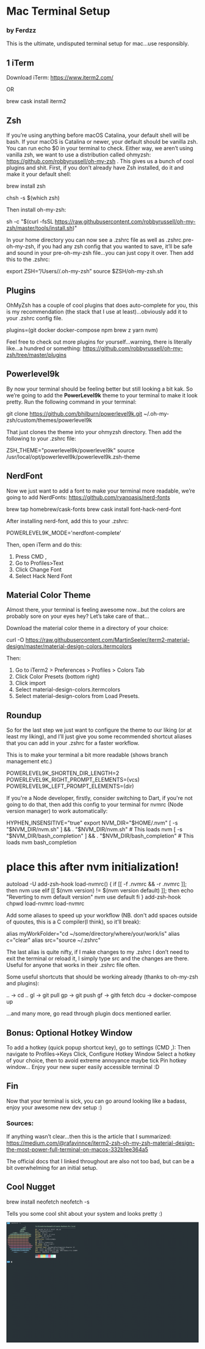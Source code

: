 # Mac Terminal Setup
### by Ferdzz

This is the ultimate, undisputed terminal setup for mac…use responsibly.

## 1 iTerm

Download iTerm: https://www.iterm2.com/

OR

  brew cask install iterm2
  
  ## Zsh
  
 If you’re using anything before macOS Catalina, your default shell will be bash. If your macOS is Catalina or newer, your default should be vanilla zsh. You can run echo $0 in your terminal to check. Either way, we aren’t using vanilla zsh, we want to use a distribution called ohmyzsh: https://github.com/robbyrussell/oh-my-zsh . This gives us a bunch of cool plugins and shit. First, if you don’t already have Zsh installed, do it and make it your default shell:
 
  brew install zsh

  chsh -s $(which zsh)

Then install oh-my-zsh:

  sh -c "$(curl -fsSL https://raw.githubusercontent.com/robbyrussell/oh-my-zsh/master/tools/install.sh)"

In your home directory you can now see a .zshrc file as well as .zshrc.pre-oh-my-zsh, if you had any zsh config that you wanted to save, it’ll be safe and sound in your pre-oh-my-zsh file...you can just copy it over. Then add this to the .zshrc:

  export ZSH=”/Users/<username>/.oh-my-zsh”
  source $ZSH/oh-my-zsh.sh

## Plugins

OhMyZsh has a couple of cool plugins that does auto-complete for you, this is my recommendation (the stack that I use at least)...obviously add it to your .zshrc config file.

  plugins=(git docker docker-compose npm brew z yarn nvm)

Feel free to check out more plugins for yourself...warning, there is literally like...a hundred or something: https://github.com/robbyrussell/oh-my-zsh/tree/master/plugins

## Powerlevel9k

By now your terminal should be feeling better but still looking a bit kak. So we’re going to add the  **PowerLevel9k** theme to your terminal to make it look pretty. Run the following command in your terminal:

  git clone https://github.com/bhilburn/powerlevel9k.git ~/.oh-my-zsh/custom/themes/powerlevel9k

That just clones the theme into your ohmyzsh directory. Then add the following to your .zshrc file:

  ZSH_THEME="powerlevel9k/powerlevel9k"
  source /usr/local/opt/powerlevel9k/powerlevel9k.zsh-theme

## NerdFont

Now we just want to add a font to make your terminal more readable, we’re going to add NerdFonts: https://github.com/ryanoasis/nerd-fonts

  brew tap homebrew/cask-fonts
  brew cask install font-hack-nerd-font

After installing nerd-font, add this to your .zshrc:

  POWERLEVEL9K_MODE='nerdfont-complete'

Then, open iTerm and do this:

  1. Press CMD ,
  2. Go to Profiles>Text
  3. Click Change Font 
  4. Select Hack Nerd Font

## Material Color Theme

Almost there, your terminal is feeling awesome now...but the colors are probably sore on your eyes hey? Let’s take care of that…

Download the material color theme in a directory of your choice:

  curl -O https://raw.githubusercontent.com/MartinSeeler/iterm2-material-design/master/material-design-colors.itermcolors

Then:

  1. Go to iTerm2 > Preferences > Profiles > Colors Tab
  2. Click Color Presets (bottom right)
  3. Click import
  4. Select material-design-colors.itermcolors
  5. Select material-design-colors from Load Presets.

## Roundup

So for the last step we just want to configure the theme to our liking (or at least my liking), and I’ll just give you some recommended shortcut aliases that you can add in your .zshrc for a faster workflow.

This is to make your terminal a bit more readable (shows branch management etc.)

  POWERLEVEL9K_SHORTEN_DIR_LENGTH=2
  POWERLEVEL9K_RIGHT_PROMPT_ELEMENTS=(vcs)
  POWERLEVEL9K_LEFT_PROMPT_ELEMENTS=(dir)

If you're a Node developer, firstly, consider switching to Dart, if you're not going to do that, then add this config to your terminal for nvmrc (Node version manager) to work automatically:

  HYPHEN_INSENSITIVE="true"
  export NVM_DIR="$HOME/.nvm"
  [ -s "$NVM_DIR/nvm.sh" ] && \. "$NVM_DIR/nvm.sh"  # This loads nvm
  [ -s "$NVM_DIR/bash_completion" ] && \. "$NVM_DIR/bash_completion"  # This loads nvm bash_completion
  # place this after nvm initialization!
  autoload -U add-zsh-hook
  load-nvmrc() {
    if [[ -f .nvmrc && -r .nvmrc ]]; then
      nvm use
    elif [[ $(nvm version) != $(nvm version default)  ]]; then
      echo "Reverting to nvm default version"
      nvm use default
    fi
  }
  add-zsh-hook chpwd load-nvmrc
  load-nvmrc
  
Add some aliases to speed up your workflow (NB. don't add spaces outside of quoutes, this is a C compiler(I think), so it'll break):

  alias myWorkFolder="cd ~/some/directory/where/your/work/is"
  alias c="clear"
  alias src="source ~/.zshrc"

The last alias is quite nifty, if I make changes to my .zshrc I don’t need to exit the terminal or reload it, I simply type src and the changes are there. Useful for anyone that works in their .zshrc file often.

Some useful shortcuts that should be working already (thanks to oh-my-zsh and plugins):

  .. -> cd ..
  gl -> git pull
  gp -> git push
  gf -> gith fetch
  dcu -> docker-compose up

...and many more, go read through plugin docs mentioned earlier.

## Bonus: Optional Hotkey Window

To add a hotkey (quick popup shortcut key), go to settings (CMD ,):
Then navigate to Profiles->Keys
Click, Configure Hotkey Window
Select a hotkey of your choice, then to avoid extreme annoyance maybe tick Pin hotkey window…
Enjoy your new super easily accessible terminal :D 

## Fin

Now that your terminal is sick, you can go around looking like a badass, enjoy your awesome new dev setup :)

### Sources:

If anything wasn’t clear...then this is the article that I summarized:
https://medium.com/@rafavinnce/iterm2-zsh-oh-my-zsh-material-design-the-most-power-full-terminal-on-macos-332b1ee364a5

The official docs that I linked throughout are also not too bad, but can be a bit overwhelming for an initial setup.

## Cool Nugget

  brew install neofetch
  neofetch -s
  
Tells you some cool shit about your system and looks pretty :)

![My Terminal](/terminal.png)

















